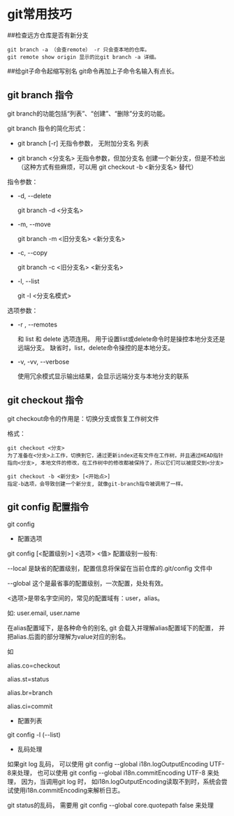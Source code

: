 # git常用技巧

##检查远方仓库是否有新分支
	
	git branch -a （会查remote） -r 只会查本地的仓库。
	git remote show origin 显示的比git branch -a 详细。

##给git子命令起缩写别名
	git命令再加上子命令名输入有点长。
	

## git branch 指令

git branch的功能包括“列表”、“创建”、“删除”分支的功能。

git branch 指令的简化形式：

* git branch [-r] 无指令参数， 无附加分支名
	列表

* git branch <分支名> 无指令参数，但加分支名
	创建一个新分支，但是不检出（这种方式有些麻烦，可以用 git checkout -b <新分支名> 替代）

   
指令参数：
* -d, --delete

	git branch -d <分支名>
	
* -m, --move

	git branch -m <旧分支名> <新分支名>

* -c, --copy

	git branch -c <旧分支名> <新分支名>

* -l, --list

	git -l <分支名模式>

选项参数：

* -r , --remotes

	和 list 和 delete 选项连用。
	用于设置list或delete命令时是操控本地分支还是远端分支。
	缺省时，list，delete命令操控的是本地分支。

* -v, -vv, --verbose
	
	使用冗余模式显示输出结果，会显示远端分支与本地分支的联系

## git checkout 指令

git checkout命令的作用是：切换分支或恢复工作树文件

格式：

	git checkout <分支>
	为了准备在<分支>上工作，切换到它，通过更新index还有文件在工作树，并且通过HEAD指针指向<分支>, 本地文件的修改，在工作树中的修改都被保持了，所以它们可以被提交到<分支>

	git checkout -b <新分支> [<开始点>]
	指定-b选项，会导致创建一个新分支, 就像git-branch指令被调用了一样。

## git config 配置指令

git config 

* 配置选项

git config [<配置级别>] <选项> <值>
配置级别一般有:

--local
是缺省的配置级别，配置信息将保留在当前仓库的.git/config 文件中
	
--global
这个是最省事的配置级别，一次配置，处处有效。


<选项>是带名字空间的，常见的配置域有：user，alias。

如: user.email, user.name

在alias配置域下，是各种命令的别名, git 会载入并理解alias配置域下的配置，
并把alias.后面的部分理解为value对应的别名。

如 

alias.co=checkout

alias.st=status

alias.br=branch

alias.ci=commit

* 配置列表

git config -l (--list)

* 乱码处理

如果git log 乱码，
可以使用 git config --global i18n.logOutputEncoding UTF-8来处理，
也可以使用 git config --global i18n.commitEncoding UTF-8 来处理，
因为，当调用git log 时， 如i18n.logOutputEncoding读取不到时，系统会尝试使用i18n.commitEncoding来解析日志。

git status的乱码，
需要用 git config --global core.quotepath false 来处理



